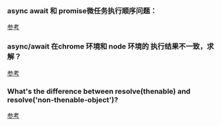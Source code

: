 ### async await 和 promise微任务执行顺序问题：
[参考](https://segmentfault.com/q/1010000016147496)  

### async/await 在chrome 环境和 node 环境的 执行结果不一致，求解？
[参考](https://www.zhihu.com/question/268007969)  

### What's the difference between resolve(thenable) and resolve('non-thenable-object')?
[参考](https://stackoverflow.com/questions/53894038/whats-the-difference-between-resolvethenable-and-resolvenon-thenable-object)  